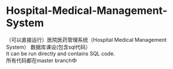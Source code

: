 # Hospital-Medical-Management-System
（可以直接运行）医院医药管理系统（Hospital Medical Management System） 
数据库课设(包含sql代码）  
It can be run directly and contains SQL code.  
所有代码都在master branch中
